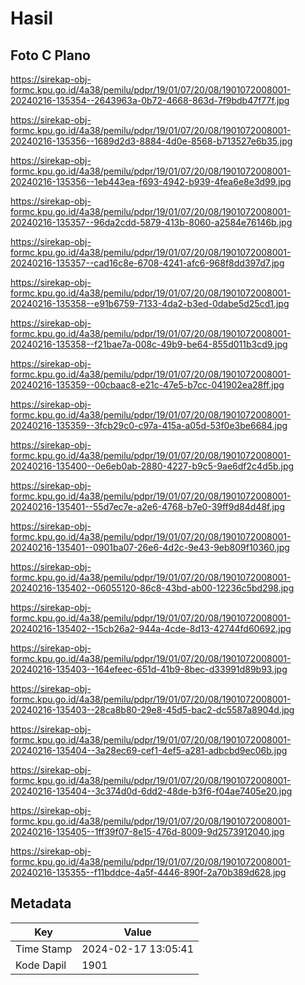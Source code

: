 # Hasil

## Foto C Plano

https://sirekap-obj-formc.kpu.go.id/4a38/pemilu/pdpr/19/01/07/20/08/1901072008001-20240216-135354--2643963a-0b72-4668-863d-7f9bdb47f77f.jpg

https://sirekap-obj-formc.kpu.go.id/4a38/pemilu/pdpr/19/01/07/20/08/1901072008001-20240216-135356--1689d2d3-8884-4d0e-8568-b713527e6b35.jpg

https://sirekap-obj-formc.kpu.go.id/4a38/pemilu/pdpr/19/01/07/20/08/1901072008001-20240216-135356--1eb443ea-f693-4942-b939-4fea6e8e3d99.jpg

https://sirekap-obj-formc.kpu.go.id/4a38/pemilu/pdpr/19/01/07/20/08/1901072008001-20240216-135357--96da2cdd-5879-413b-8060-a2584e76146b.jpg

https://sirekap-obj-formc.kpu.go.id/4a38/pemilu/pdpr/19/01/07/20/08/1901072008001-20240216-135357--cad16c8e-6708-4241-afc6-968f8dd397d7.jpg

https://sirekap-obj-formc.kpu.go.id/4a38/pemilu/pdpr/19/01/07/20/08/1901072008001-20240216-135358--e91b6759-7133-4da2-b3ed-0dabe5d25cd1.jpg

https://sirekap-obj-formc.kpu.go.id/4a38/pemilu/pdpr/19/01/07/20/08/1901072008001-20240216-135358--f21bae7a-008c-49b9-be64-855d011b3cd9.jpg

https://sirekap-obj-formc.kpu.go.id/4a38/pemilu/pdpr/19/01/07/20/08/1901072008001-20240216-135359--00cbaac8-e21c-47e5-b7cc-041902ea28ff.jpg

https://sirekap-obj-formc.kpu.go.id/4a38/pemilu/pdpr/19/01/07/20/08/1901072008001-20240216-135359--3fcb29c0-c97a-415a-a05d-53f0e3be6684.jpg

https://sirekap-obj-formc.kpu.go.id/4a38/pemilu/pdpr/19/01/07/20/08/1901072008001-20240216-135400--0e6eb0ab-2880-4227-b9c5-9ae6df2c4d5b.jpg

https://sirekap-obj-formc.kpu.go.id/4a38/pemilu/pdpr/19/01/07/20/08/1901072008001-20240216-135401--55d7ec7e-a2e6-4768-b7e0-39ff9d84d48f.jpg

https://sirekap-obj-formc.kpu.go.id/4a38/pemilu/pdpr/19/01/07/20/08/1901072008001-20240216-135401--0901ba07-26e6-4d2c-9e43-9eb809f10360.jpg

https://sirekap-obj-formc.kpu.go.id/4a38/pemilu/pdpr/19/01/07/20/08/1901072008001-20240216-135402--06055120-86c8-43bd-ab00-12236c5bd298.jpg

https://sirekap-obj-formc.kpu.go.id/4a38/pemilu/pdpr/19/01/07/20/08/1901072008001-20240216-135402--15cb26a2-944a-4cde-8d13-42744fd60692.jpg

https://sirekap-obj-formc.kpu.go.id/4a38/pemilu/pdpr/19/01/07/20/08/1901072008001-20240216-135403--164efeec-651d-41b9-8bec-d33991d89b93.jpg

https://sirekap-obj-formc.kpu.go.id/4a38/pemilu/pdpr/19/01/07/20/08/1901072008001-20240216-135403--28ca8b80-29e8-45d5-bac2-dc5587a8904d.jpg

https://sirekap-obj-formc.kpu.go.id/4a38/pemilu/pdpr/19/01/07/20/08/1901072008001-20240216-135404--3a28ec69-cef1-4ef5-a281-adbcbd9ec06b.jpg

https://sirekap-obj-formc.kpu.go.id/4a38/pemilu/pdpr/19/01/07/20/08/1901072008001-20240216-135404--3c374d0d-6dd2-48de-b3f6-f04ae7405e20.jpg

https://sirekap-obj-formc.kpu.go.id/4a38/pemilu/pdpr/19/01/07/20/08/1901072008001-20240216-135405--1ff39f07-8e15-476d-8009-9d2573912040.jpg

https://sirekap-obj-formc.kpu.go.id/4a38/pemilu/pdpr/19/01/07/20/08/1901072008001-20240216-135355--f11bddce-4a5f-4446-890f-2a70b389d628.jpg


## Metadata

| Key        | Value               |
| ---------- | ------------------- |
| Time Stamp | 2024-02-17 13:05:41 |
| Kode Dapil | 1901                |



